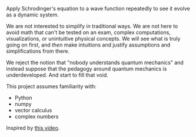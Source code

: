 Apply Schrodinger's equation to a wave function repeatedly to see it evolve as a dynamic system.

We are not interested to simplify in traditional ways. We are not here to avoid math that can't be tested on an exam, complex computations, visualizations, or unintuitive physical concepts. We will see what is truly going on first, and _then_ make intuitions and justify assumptions and simplifications from there.

We reject the notion that "nobody understands quantum mechanics" and instead suppose that the pedagogy around quantum mechanics is underdeveloped. And start to fill that void.

This project assumes familiarity with:
- Python
- numpy
- vector calculus
- complex numbers

Inspired by [this video](https://www.youtube.com/watch?v=MXs_vkc8hpY).

